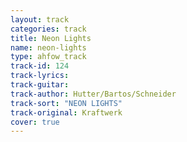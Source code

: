 ```yaml
---
layout: track
categories: track
title: Neon Lights
name: neon-lights
type: ahfow_track
track-id: 124
track-lyrics: 
track-guitar: 
track-author: Hutter/Bartos/Schneider
track-sort: "NEON LIGHTS"
track-original: Kraftwerk
cover: true
---
```

